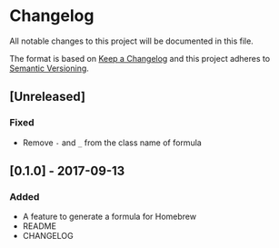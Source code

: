 # Changelog
All notable changes to this project will be documented in this file.

The format is based on [Keep a Changelog](http://keepachangelog.com/en/1.0.0/)
and this project adheres to [Semantic Versioning](http://semver.org/spec/v2.0.0.html).

## [Unreleased]
### Fixed
* Remove `-` and `_` from the class name of formula

## [0.1.0] - 2017-09-13
### Added
* A feature to generate a formula for Homebrew
* README
* CHANGELOG
